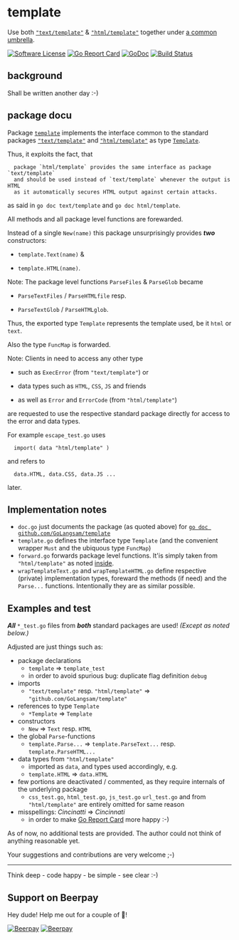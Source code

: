 # template
Use both [`"text/template"`](https://godoc.org/github.com/golang/go/src/text/template) &amp; [`"html/template"`](https://godoc.org/github.com/golang/go/src/html/template) together under [a common umbrella](https://github.com/GoLangsam/template).

[![Software License](https:img.shields.io/:license-MIT-blue.svg?style=plastic)](LICENSE.md) [![Go Report Card](https:goreportcard.com/badge/github.com/GoLangsam/template?style=plastic)](https:goreportcard.com/report/github.com/GoLangsam/template) [![GoDoc](https:godoc.org/github.com/GoLangsam/template?status.svg&style=plastic)](https:godoc.org/github.com/GoLangsam/template) [![Build Status](https:travis-ci.org/GoLangsam/template.svg?branch=master&style=plastic)](https:travis-ci.org/GoLangsam/template)

## background
Shall be written another day :-)

## package docu

Package [`template`](https://github.com/GoLangsam/template) implements the interface common to the standard packages
[`"text/template"`](https://github.com/golang/go/tree/master/src/text/template) and [`"html/template"`](https://github.com/golang/go/tree/master/src/html/template) as type [`Template`](https://godoc.org/github.com/GoLangsam/template#Template).

Thus, it exploits the fact, that

	  package `html/template` provides the same interface as package `text/template`
	  and should be used instead of `text/template` whenever the output is HTML
	  as it automatically secures HTML output against certain attacks.

as said in `go doc text/template` and `go doc html/template`.

All methods and all package level functions are forewarded.

Instead of a single `New(name)` this package unsurprisingly provides
***two*** constructors:

- `template.Text(name)` &

- `template.HTML(name)`.

Note: The package level functions `ParseFiles` & `ParseGlob` became

- `ParseTextFiles` / `ParseHTMLfile` resp.

- `ParseTextGlob` / `ParseHTMLglob`.

Thus, the exported type `Template` represents the template used,
be it `html` or `text`.

Also the type `FuncMap` is forwarded.

Note: Clients in need to access any other type

- such as `ExecError` (from `"text/template"`) or

- data types such as `HTML`, `CSS`, `JS` and friends

- as well as `Error` and `ErrorCode` (from `"html/template"`)

are requested to use the respective standard package directly for access to the error and data types.

For example `escape_test.go` uses

	  import( data "html/template" )

and refers to

	  data.HTML, data.CSS, data.JS ...

later.

## Implementation notes

- `doc.go` just documents the package (as quoted above)
  for [`go doc github.com/GoLangsam/template`](https:godoc.org/github.com/GoLangsam/template)
- `template.go` defines the interface type `Template`
  (and the convenient wrapper `Must` and the ubiquous type `FuncMap`)
- `forward.go` forwards package level functions.
  It'is simply taken from `"html/template"` as noted [inside](https://github.com/GoLangsam/template/blob/master/forward.go).
- `wrapTemplateText.go` and `wrapTemplateHTML.go` define respective (private) implementation types,
  foreward the methods (if need) and the `Parse...` functions.
  Intentionally they are as similar possible.

## Examples and test

***All*** `*_test.go` files from ***both*** standard packages are used! _(Except as noted below.)_

Adjusted are just things such as:
- package declarations
  - `template` => `template_test`
  - in order to avoid spurious bug: duplicate flag definition `debug` 
- imports
  - `"text/template"` resp. `"html/template"` => `"github.com/GoLangsam/template"`
- references to type `Template`
  - `*Template` => `Template`
- constructors
  - `New` => `Text` resp. `HTML`
- the global `Parse`-functions
  - `template.Parse...` => `template.ParseText...` resp. `template.ParseHTML...` 
- data types from `"html/template"`
  - imported as `data`, and types used accordingly, e.g.
  - `template.HTML` => `data.HTML` 
- few portions are deactivated / commented, as they require internals of the underlying package
  - `css_test.go`, `html_test.go`, `js_test.go` `url_test.go` and from `"html/template"` are entirely omitted for same reason
- misspellings: *Cincinatti* => *Cincinnati*
  - in order to make [Go Report Card](https:goreportcard.com/report/github.com/GoLangsam/template) more happy :-)


As of now, no additional tests are provided. The author could not think of anything reasonable yet.

Your suggestions and contributions are very welcome ;-)

---
Think deep - code happy - be simple - see clear :-)
## Support on Beerpay
Hey dude! Help me out for a couple of :beers:!

[![Beerpay](https://beerpay.io/GoLangsam/template/badge.svg?style=beer-square)](https://beerpay.io/GoLangsam/template)  [![Beerpay](https://beerpay.io/GoLangsam/template/make-wish.svg?style=flat-square)](https://beerpay.io/GoLangsam/template?focus=wish)